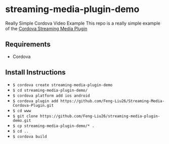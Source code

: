 # streaming-media-plugin-demo
Really Simple Cordova Video Example
This repo is a really simple example of the [Cordova Streaming Media Plugin](https://github.com/Feng-Liu26/Streaming-Media-Cordova-Plugin.git)

## Requirements ##
* Cordova 

## Install Instructions ##
* `$ cordova create streaming-media-plugin-demo`
* `$ cd streaming-media-plugin-demo/`
* `$ cordova platform add ios android`
* `$ cordova plugin add https://github.com/Feng-Liu26/Streaming-Media-Cordova-Plugin.git`
* `$ cd www`
* `$ git clone https://github.com/Feng-Liu26/streaming-media-plugin-demo.git`
* `$ cp streaming-media-plugin-demo/* .`
* `$ cd ..`
* `$ cordova build`

